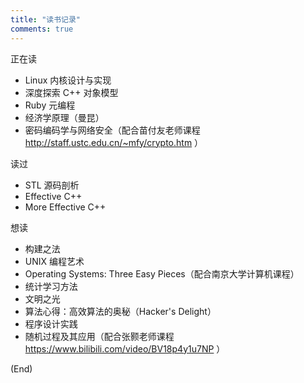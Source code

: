 ```yaml
---
title: "读书记录"
comments: true
---
```


正在读

* Linux 内核设计与实现
* 深度探索 C++ 对象模型
* Ruby 元编程
* 经济学原理（曼昆）
* 密码编码学与网络安全（配合苗付友老师课程 http://staff.ustc.edu.cn/~mfy/crypto.htm ）

读过

* STL 源码剖析
* Effective C++
* More Effective C++

想读

* 构建之法
* UNIX 编程艺术
* Operating Systems: Three Easy Pieces（配合南京大学计算机课程）
* 统计学习方法
* 文明之光
* 算法心得：高效算法的奥秘（Hacker's Delight）
* 程序设计实践
* 随机过程及其应用（配合张颢老师课程 https://www.bilibili.com/video/BV18p4y1u7NP ）

(End)
